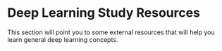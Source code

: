 #  Deep Learning Study Resources

This section will point you to some external resources that will help you learn general deep learning concepts.





















